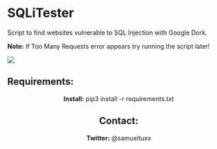 # SQLiTester
Script to find websites vulnerable to SQL Injection with Google Dork.

<b>Note:</b> If Too Many Requests error appears try running the script later!

<img src="http://i.imgur.com/hGITjWt.png" />


<h2>Requirements:</h2>
<center><b>Install:</b> pip3 install -r requirements.txt

<h2>Contact:</h2>
<center><b>Twitter:</b> @samueltuxx
